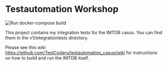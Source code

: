 # Testautomation Workshop
![Run docker-compose build](https://github.com/TestCoders/testautomation_casus/workflows/Run%20docker-compose%20build/badge.svg)

This project contains my integration tests for the IMTDB casus. You can find them in the v1/integrationtests directory.

Please see this wiki https://github.com/TestCoders/testautomation_casus/wiki for instructions on how to build and run the IMTDB itself.
